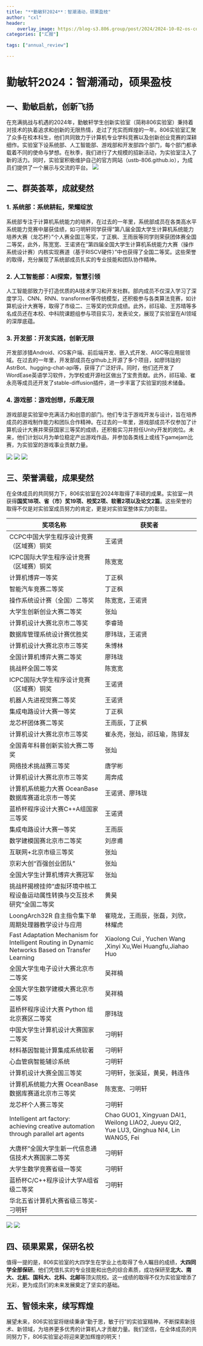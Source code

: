 ```yaml
---
title: "**勤敏轩2024**：智潮涌动，硕果盈枝"
author: "cxl"
header:
    overlay_image: https://blog-s3.806.group/post/2024/2024-10-02-os-competition/header.jpg
categories: ["汇报"]

tags: ["annual_review"]

---
```

# **勤敏轩2024**：智潮涌动，硕果盈枝

## 一、**勤敏启航，创新飞扬**

​	在充满挑战与机遇的2024年，勤敏轩学生创新实验室（简称806实验室）秉持着对技术的执着追求和创新的无限热情，走过了充实而辉煌的一年。806实验室汇聚了众多在校本科生，他们共同致力于计算机专业学科竞赛以及创新创业竞赛的深耕细作。实验室下设系统部、人工智能部、游戏部和开发部四个部门，每个部门都承载着不同的使命与梦想。在秋季，我们进行了大规模的招新活动，为实验室注入了新的活力。同时，实验室积极维护自己的官方网站（ustb-806.github.io），为成员们提供了一个展示与交流的平台。
![](https://blog-s3.806.group/static/806_2.jpg)
## 二、**群英荟萃，成就斐然**

### 1.  **系统部：系统耕耘，荣耀绽放**

​	系统部专注于计算机系统能力的培养，在过去的一年里，系统部成员在各类高水平系统能力竞赛中屡获佳绩，如刁明轩同学获得“第八届全国大学生计算机系统能力培养大赛（龙芯杯）”个人赛全国三等奖，丁正枫、王雨辰等同学则荣获团体赛全国二等奖，此外，陈宽宽、王诺贤在“第四届全国大学生计算机系统能力大赛（操作系统设计赛）内核实现赛道（基于RISCV硬件）”中也获得了全国二等奖。这些荣誉的取得，充分展现了系统部成员扎实的专业技能和团队协作精神。

### 2.  **人工智能部：AI探索，智慧引领**

​	人工智能部致力于打造优质的AI技术学习和开发社群。部内成员不仅深入学习了深度学习、CNN、RNN、transformer等传统模型，还积极参与各类算法竞赛，如计算机设计大赛等，取得了市级二、三等奖的优异成绩。此外，祁珏瑜、王苏晴等多名成员还在本校、中科院课题组参与项目实习，发表论文，展现了实验室在AI领域的深厚底蕴。

### 3.  **开发部：开发实践，创新无限**

​	开发部涉猎Android、iOS客户端、前后端开发、嵌入式开发、AIGC等应用层领域。在过去的一年里，开发部成员在github上开源了多个项目，如廖玮珑的AstrBot、hugging-chat-api等，获得了广泛好评。同时，他们还开发了WordEase英语学习软件，为学校或开源社区做出了宝贵贡献。此外，祁珏瑜、崔永亮等成员还开发了stable-diffusion插件，进一步丰富了实验室的技术储备。

### 4.  **游戏部：游戏创想，乐趣无限**

​	游戏部是实验室中充满活力和创意的部门。他们专注于游戏开发与设计，旨在培养成员的游戏制作能力和团队合作精神。在过去的一年里，游戏部成员不仅参加了计算机设计大赛并荣获国家三等奖的成绩，还积极实习并担任Unity开发的岗位。未来，他们计划以月为单位稳定产出游戏作品，并参加各类线上或线下gamejam比赛，为实验室的游戏事业贡献力量。

![](https://blog-s3.806.group/post/2024/2024-10-02-lxb/02.jpg)
![](https://blog-s3.806.group/post/2024/2024-10-02-lxb/03.jpg)
![](https://blog-s3.806.group/post/2024/2024-10-02-os-competition/2.jpg)

## 三、**荣誉满载，成果斐然**

​	在全体成员的共同努力下，806实验室在2024年取得了丰硕的成果。实验室一共获得**国奖18项、省（市）奖19项、校奖2项、软著2项以及论文2篇**。这些荣誉的取得不仅是对实验室成员努力的肯定，更是对实验室整体实力的彰显。


| 奖项名称                                                     | 获奖者                                                       |
| ------------------------------------------------------------ | ------------------------------------------------------------ |
| CCPC中国大学生程序设计竞赛（区域赛）铜奖                     | 王诺贤                                                       |
| ICPC国际大学生程序设计竞赛（区域赛）铜奖                     | 陈宽宽                                                       |
| 计算机博弈一等奖                                             | 丁正枫                                                       |
| 智能汽车竞赛二等奖                                           | 丁正枫                                                       |
| 操作系统设计赛（全国）二等奖                                 | 陈宽宽，王诺贤                                               |
| 大学生创新创业大赛二等奖                                     | 张灿                                                         |
| 计算机设计大赛北京市二等奖                                   | 李睿琦                                                       |
| 数据库管理系统设计赛优胜奖                                   | 廖玮珑，王诺贤                                               |
| 计算机设计大赛北京市三等奖                                   | 朱博林                                                       |
| 全国计算机博弈大赛二等奖                                     | 廖玮珑                                                       |
| 挑战杯全国二等奖                                             | 陈宽宽                                                       |
| ICPC国际大学生程序设计竞赛（区域赛）铜奖                     | 王诺贤                                                       |
| 机器人先进视觉赛二等奖                                       | 王诺贤                                                       |
| 集成电路设计大赛一等奖                                       | 丁正枫                                                       |
| 龙芯杯团体赛二等奖                                           | 王雨辰，丁正枫                                               |
| 计算机设计大赛北京市三等奖                                   | 崔永亮，张灿，祁珏瑜，陈铎友                                 |
| 全国青年科普创新实验大赛二等奖                               | 张灿                                                         |
| 网络技术挑战赛三等奖                                         | 唐学彬                                                       |
| 计算机设计大赛北京市三等奖                                   | 周奔成                                                       |
| 计算机系统能力大赛 OceanBase 数据库赛道北京市一等奖          | 王诺贤、廖玮珑                                               |
| 蓝桥杯程序设计大赛C++A组国家三等奖                           | 王诺贤                                                       |
| 集成电路设计大赛一等奖                                       | 王雨辰                                                       |
| 数学建模国赛北京市二等奖                                     | 刘彦甫                                                       |
| 互联网+北京市级三等奖                                        | 张灿                                                         |
| 京彩大创“百强创业团队”                                       | 张灿                                                         |
| 全国大学生计算机博弈大赛冠军                                 | 张灿                                                         |
| 挑战杯揭榜挂帅“虚拟环境中核工程设备运动属性转换与交互技术研究“全国二等奖 | 黄昊                                                         |
| LoongArch32R 自主指令集下单周期处理器教学设计与应用          | 崔晓龙，王雨辰，张磊，刘欣，林耀虎                           |
| Fast Adaptation Mechanism for Intelligent Routing in Dynamic Networks Based on Transfer Learning | Xiaolong Cui , Yuchen Wang ,Xinyi Xu,Wei Huangfu,Jiahao Huo  |
| 全国大学生电子设计大赛北京市二等奖                           | 吴祥楠                                                       |
| 全国大学生数学建模大赛北京市二等奖                           | 吴祥楠                                                       |
| 蓝桥杯程序设计大赛 Python 组北京赛区二等奖                   | 廖玮珑                                                       |
| 中国大学生计算机设计大赛国家二等奖                           | 刁明轩                                                       |
| 材料基因智能计算集成系统软著                                 | 刁明轩                                                       |
| 心血管病智能辅诊系统                                         | 刁明轩                                                       |
| 计算机设计大赛全国三等奖                                     | 刁明轩，张溪延，黄昊，韩连伟                                 |
| 计算机系统能力大赛 OceanBase 数据库赛道北京市三等奖          | 陈宽宽、刁明轩                                               |
| 龙芯杯个人赛三等奖                                           | 刁明轩                                                       |
| Intelligent art factory: achieving creative automation through parallel art agents | Chao GUO1, Xingyuan DAI1, Weilong LIAO2, Jueyu QI2, Yue LU3, Qinghua NI4, Lin WANG5, Fei |
| 大唐杯”全国大学生新一代信息通信技术大赛国家二等奖            | 刁明轩                                                       |
| 大学生数学竞赛省级一等奖                                     | 刁明轩                                                       |
| 蓝桥杯C/C++程序设计大学A组省级二等奖                         | 刁明轩                                                       |
| 华北五省计算机大赛省级三等奖-刁明轩                          |                                                              |

![](https://blog-s3.806.group/post/2024/2024-12-10-annual-review/competition1.jpg)
![](https://blog-s3.806.group/post/2024/2024-12-10-annual-review/competition2.jpg)

## 四、**硕果累累，保研名校**

​	值得一提的是，806实验室的大四学生在学业上也取得了令人瞩目的成绩，**大四同学全部保研**。他们凭借扎实的专业技能和出色的综合素质，成功保研至**北大、南大、北航、国科大、北科、北邮**等顶尖院校。这一成绩的取得不仅为实验室增添了光彩，更为成员们的未来发展奠定了坚实的基础。

## 五、**智领未来，续写辉煌**

​	展望未来，806实验室将继续秉承“勤于思，敏于行”的实验室精神，不断探索新技术、新领域，为培养更多优秀的计算机人才贡献力量。我们坚信，在全体成员的共同努力下，806实验室必将迎来更加辉煌的明天！